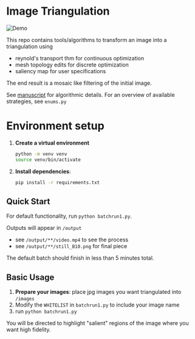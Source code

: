 # Image Triangulation
<!-- ![Demo](https://pzpzpzp1.github.io/assets/out2.gif) -->
![Demo](assets/video.gif)


This repo contains tools/algorithms to transform an image into a triangulation using
* reynold's transport thm for continuous optimization
* mesh topology edits for discrete optimization
* saliency map for user specifications

The end result is a mosaic like filtering of the initial image.

See [manuscript](https://drive.google.com/file/d/1ZqjFKV4kbAaghAXSow4ooyxp1CD9hMCe/view?usp=sharing) for algorithmic details. For an overview of available strategies, see `enums.py`

# Environment setup
1. **Create a virtual environment**
   ```bash
   python -m venv venv
   source venv/bin/activate  
   ```

2. **Install dependencies**:
   ```bash
   pip install -r requirements.txt
   ```

## Quick Start

For default functionality, run `python batchrun1.py`. 

Outputs will appear in `/output`
* see `/output/**/video.mp4` to see the process
* see `/output/**/still_B10.png` for final piece

The default batch should finish in less than 5 minutes total.

## Basic Usage

1. **Prepare your images**:
place jpg images you want triangulated into `/images`
2. Modify the `WHITELIST` in `batchrun1.py` to include your image name
3. run `python batchrun1.py`

You will be directed to highlight "salient" regions of the image where you want high fidelity.

